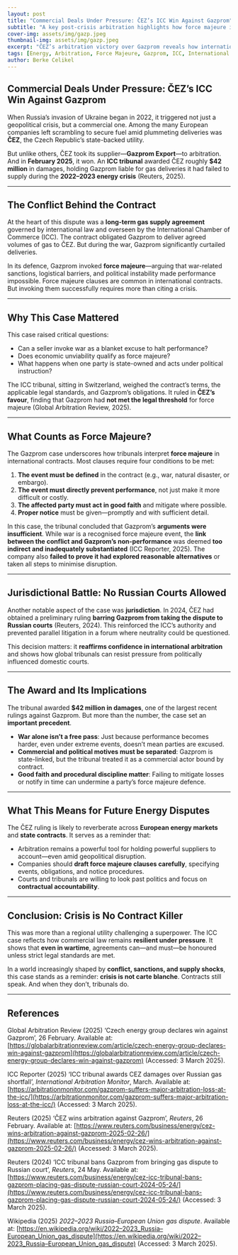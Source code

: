 ```yaml
---
layout: post
title: "Commercial Deals Under Pressure: ČEZ’s ICC Win Against Gazprom"
subtitle: "A key post-crisis arbitration highlights how force majeure is tested under international law"
cover-img: assets/img/gazp.jpeg
thumbnail-img: assets/img/gazp.jpeg
excerpt: "ČEZ’s arbitration victory over Gazprom reveals how international tribunals handle war-related supply disruptions. Here's what this high-profile case means for contract law, force majeure, and future energy disputes."
tags: [Energy, Arbitration, Force Majeure, Gazprom, ICC, International Law]
author: Berke Celikel
---
```


## Commercial Deals Under Pressure: ČEZ’s ICC Win Against Gazprom

When Russia’s invasion of Ukraine began in 2022, it triggered not just a geopolitical crisis, but a commercial one. Among the many European companies left scrambling to secure fuel amid plummeting deliveries was **ČEZ**, the Czech Republic’s state-backed utility.

But unlike others, ČEZ took its supplier—**Gazprom Export**—to arbitration. And in **February 2025**, it won. An **ICC tribunal** awarded ČEZ roughly **$42 million** in damages, holding Gazprom liable for gas deliveries it had failed to supply during the **2022–2023 energy crisis** (Reuters, 2025).

---

## The Conflict Behind the Contract

At the heart of this dispute was a **long-term gas supply agreement** governed by international law and overseen by the International Chamber of Commerce (ICC). The contract obligated Gazprom to deliver agreed volumes of gas to ČEZ. But during the war, Gazprom significantly curtailed deliveries.

In its defence, Gazprom invoked **force majeure**—arguing that war-related sanctions, logistical barriers, and political instability made performance impossible. Force majeure clauses are common in international contracts. But invoking them successfully requires more than citing a crisis.

---

## Why This Case Mattered

This case raised critical questions:

- Can a seller invoke war as a blanket excuse to halt performance?
- Does economic unviability qualify as force majeure?
- What happens when one party is state-owned and acts under political instruction?

The ICC tribunal, sitting in Switzerland, weighed the contract’s terms, the applicable legal standards, and Gazprom’s obligations. It ruled in **ČEZ’s favour**, finding that Gazprom had **not met the legal threshold** for force majeure (Global Arbitration Review, 2025).

---

## What Counts as Force Majeure?

The Gazprom case underscores how tribunals interpret **force majeure** in international contracts. Most clauses require four conditions to be met:

1. **The event must be defined** in the contract (e.g., war, natural disaster, or embargo).
2. **The event must directly prevent performance**, not just make it more difficult or costly.
3. **The affected party must act in good faith** and mitigate where possible.
4. **Proper notice** must be given—promptly and with sufficient detail.

In this case, the tribunal concluded that Gazprom’s **arguments were insufficient**. While war is a recognised force majeure event, the **link between the conflict and Gazprom’s non-performance** was deemed **too indirect and inadequately substantiated** (ICC Reporter, 2025). The company also **failed to prove it had explored reasonable alternatives** or taken all steps to minimise disruption.

---

## Jurisdictional Battle: No Russian Courts Allowed

Another notable aspect of the case was **jurisdiction**. In 2024, ČEZ had obtained a preliminary ruling **barring Gazprom from taking the dispute to Russian courts** (Reuters, 2024). This reinforced the ICC’s authority and prevented parallel litigation in a forum where neutrality could be questioned.

This decision matters: it **reaffirms confidence in international arbitration** and shows how global tribunals can resist pressure from politically influenced domestic courts.

---

## The Award and Its Implications

The tribunal awarded **$42 million in damages**, one of the largest recent rulings against Gazprom. But more than the number, the case set an **important precedent**.

- **War alone isn’t a free pass**: Just because performance becomes harder, even under extreme events, doesn’t mean parties are excused.
- **Commercial and political motives must be separated**: Gazprom is state-linked, but the tribunal treated it as a commercial actor bound by contract.
- **Good faith and procedural discipline matter**: Failing to mitigate losses or notify in time can undermine a party’s force majeure defence.

---

## What This Means for Future Energy Disputes

The ČEZ ruling is likely to reverberate across **European energy markets** and **state contracts**. It serves as a reminder that:

- Arbitration remains a powerful tool for holding powerful suppliers to account—even amid geopolitical disruption.
- Companies should **draft force majeure clauses carefully**, specifying events, obligations, and notice procedures.
- Courts and tribunals are willing to look past politics and focus on **contractual accountability**.

---

## Conclusion: Crisis is No Contract Killer

This was more than a regional utility challenging a superpower. The ICC case reflects how commercial law remains **resilient under pressure**. It shows that **even in wartime**, agreements can—and must—be honoured unless strict legal standards are met.

In a world increasingly shaped by **conflict, sanctions, and supply shocks**, this case stands as a reminder: **crisis is not carte blanche**. Contracts still speak. And when they don’t, tribunals do.

---

## References

Global Arbitration Review (2025) ‘Czech energy group declares win against Gazprom’, 26 February. Available at: [https://globalarbitrationreview.com/article/czech-energy-group-declares-win-against-gazprom](https://globalarbitrationreview.com/article/czech-energy-group-declares-win-against-gazprom) (Accessed: 3 March 2025).

ICC Reporter (2025) ‘ICC tribunal awards CEZ damages over Russian gas shortfall’, *International Arbitration Monitor*, March. Available at: [https://arbitrationmonitor.com/gazprom-suffers-major-arbitration-loss-at-the-icc/](https://arbitrationmonitor.com/gazprom-suffers-major-arbitration-loss-at-the-icc/) (Accessed: 3 March 2025).

Reuters (2025) ‘ČEZ wins arbitration against Gazprom’, *Reuters*, 26 February. Available at: [https://www.reuters.com/business/energy/cez-wins-arbitration-against-gazprom-2025-02-26/](https://www.reuters.com/business/energy/cez-wins-arbitration-against-gazprom-2025-02-26/) (Accessed: 3 March 2025).

Reuters (2024) ‘ICC tribunal bans Gazprom from bringing gas dispute to Russian court’, *Reuters*, 24 May. Available at: [https://www.reuters.com/business/energy/cez-icc-tribunal-bans-gazprom-placing-gas-dispute-russian-court-2024-05-24/](https://www.reuters.com/business/energy/cez-icc-tribunal-bans-gazprom-placing-gas-dispute-russian-court-2024-05-24/) (Accessed: 3 March 2025).

Wikipedia (2025) *2022–2023 Russia–European Union gas dispute*. Available at: [https://en.wikipedia.org/wiki/2022–2023_Russia–European_Union_gas_dispute](https://en.wikipedia.org/wiki/2022–2023_Russia–European_Union_gas_dispute) (Accessed: 3 March 2025).
